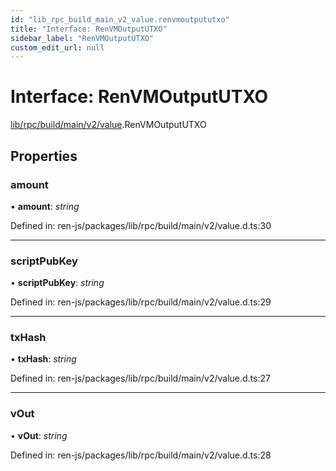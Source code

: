 ```yaml
---
id: "lib_rpc_build_main_v2_value.renvmoutpututxo"
title: "Interface: RenVMOutputUTXO"
sidebar_label: "RenVMOutputUTXO"
custom_edit_url: null
---
```


# Interface: RenVMOutputUTXO

[lib/rpc/build/main/v2/value](../modules/lib_rpc_build_main_v2_value.md).RenVMOutputUTXO

## Properties

### amount

• **amount**: *string*

Defined in: ren-js/packages/lib/rpc/build/main/v2/value.d.ts:30

___

### scriptPubKey

• **scriptPubKey**: *string*

Defined in: ren-js/packages/lib/rpc/build/main/v2/value.d.ts:29

___

### txHash

• **txHash**: *string*

Defined in: ren-js/packages/lib/rpc/build/main/v2/value.d.ts:27

___

### vOut

• **vOut**: *string*

Defined in: ren-js/packages/lib/rpc/build/main/v2/value.d.ts:28
